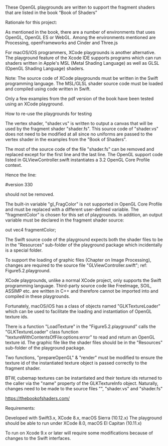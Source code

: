 These OpenGL playgrounds are written to support the fragment shaders that are listed in the book “Book of Shaders”

Rationale for this project:

As mentioned in the book, there are a number of environments that uses OpenGL, OpenGL ES or WebGL. Among the environments mentioned are Processing, openFrameworks and Cinder and Three.js

For macOS/iOS programmers, XCode playgrounds is another alternative. The playground feature of the Xcode IDE supports programs which can run shaders written in Apple's MSL (Metal Shading Language) as well as GLSL (OpenGL Shading Language) shaders.

Note: The source code of XCode playgrounds must be written in the Swift programming language. The MSL/GLSL shader source code must be loaded and compiled using code written in Swift.

Only a few examples from the pdf version of the book have been tested using an XCode playground.


How to re-use the playgrounds for testing

The vertex shader, "shader.vs" is written to output a canvas that will be used by the fragment shader "shader.fs". This source code of "shader.vs" does not need to be modified at all since no uniforms are passed to the vertex shader in the examples from the "Book of Shaders".

The most of the source code of the file "shader.fs" can be removed and replaced except for the first line and the last line. The OpenGL support code listed in GLViewController.swift instantiates a 3.2 OpenGL Core Profile context.

Hence the line:

#version 330

should not be removed.

The built-in variable "gl_FragColor" is not supported in OpenGL Core Profile and must be replaced with a different user-defined variable. The "fragmentColor" is chosen for this set of playgrounds. In addition, an output variable must be declared in the fragment shader source:


out vec4 fragmentColor;


The Swift source code of the playground expects both the shader files to be in the "Resources" sub-folder of the playground package which incidentally is a special folder.


To support the loading of graphic files (Chapter on Image Processing), changes are required to the source file "GLViewController.swift"; ref: Figure5.2.playground.

XCode playgrounds, unlike a normal XCode project, only supports the Swift programming language. Third-party source code like FreeImage, SOIL, ASSIMP etc. are written in C++ and therefore cannot be imported into and compiled in these playgrounds.

Fortunately, macOS/iOS has a class of objects named "GLKTextureLoader" which can be used to facilitate the loading and instantiation of OpenGL texture ids.

There is a function "LoadTexture" in the "Figure5.2.playground" calls the "GLKTextureLoader" class function "textureWithContentsOfFile:options:error" to read and return an OpenGL texture id. The graphic file like the shader files should be in the "Resources" sub-folder of the playground package.

Two functions, "prepareOpenGL" & "render" must be modified to ensure the texture id of the instantiated texture object is passed correctly to the fragment shader.

BTW, cubemap textures can be instantiated and their texture ids returned to the caller via the "name" property of the GLKTextureInfo object. Naturally, changes need to be made to the source files "", "shader.vs" and "shader.fs"


https://thebookofshaders.com/


Requirements:

Developed with Swift3.x, XCode 8.x, macOS Sierra (10.12.x)
The playground should be able to run under XCode 8.0, macOS El Capitan (10.11.x)

To run on Xcode 9.x or later will require some modifications because of changes to the Swift interfaces.

